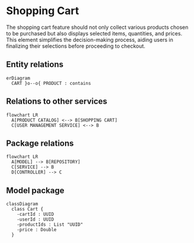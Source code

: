 # Shopping Cart

The shopping cart feature should not only collect various products chosen to be purchased but also displays selected items, quantities, and prices. This element simplifies the decision-making process, aiding users in finalizing their selections before proceeding to checkout.

## Entity relations

```mermaid
erDiagram
  CART }o--o{ PRODUCT : contains
```

## Relations to other services

```mermaid
flowchart LR
  A[PRODUCT CATALOG] <--> B[SHOPPING CART]
  C[USER MANAGEMENT SERVICE] <--> B
```

## Package relations
```mermaid
flowchart LR
  A[MODEL] --> B[REPOSITORY]
  C[SERVICE] --> B
  D[CONTROLLER] --> C
```

## Model package
```mermaid
classDiagram
  class Cart {
    -cartId : UUID
    -userId : UUID
    -productIds : List "UUID"
    -price : Double
  }
```




